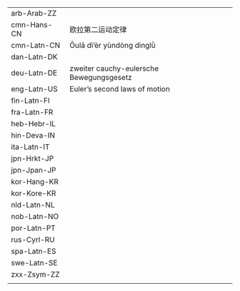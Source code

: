 | | | |
|-|-|-|
| arb-Arab-ZZ |  |  |
| cmn-Hans-CN | 欧拉第二运动定律 |  |
| cmn-Latn-CN | Ōulā dì’èr yùndòng dìnglǜ |  |
| dan-Latn-DK |  |  |
| deu-Latn-DE | zweiter cauchy-eulersche Bewegungsgesetz |  |
| eng-Latn-US | Euler’s second laws of motion |  |
| fin-Latn-FI |  |  |
| fra-Latn-FR |  |  |
| heb-Hebr-IL |  |  |
| hin-Deva-IN |  |  |
| ita-Latn-IT |  |  |
| jpn-Hrkt-JP |  |  |
| jpn-Jpan-JP |  |  |
| kor-Hang-KR |  |  |
| kor-Kore-KR |  |  |
| nld-Latn-NL |  |  |
| nob-Latn-NO |  |  |
| por-Latn-PT |  |  |
| rus-Cyrl-RU |  |  |
| spa-Latn-ES |  |  |
| swe-Latn-SE |  |  |
| zxx-Zsym-ZZ |  |  |
|  |  |  |
